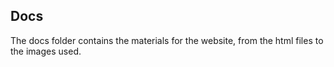 ## Docs
The docs folder contains the materials for the website, from the html files to the images used.

